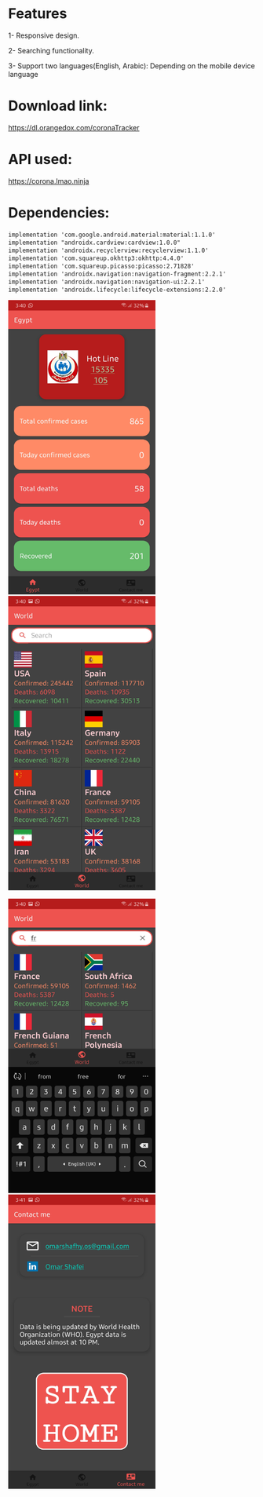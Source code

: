 

# Features
1- Responsive design.

2- Searching functionality.

3- Support two languages(English, Arabic):
    Depending on the mobile device language 

# Download link:
https://dl.orangedox.com/coronaTracker

# API used:
https://corona.lmao.ninja
    
# Dependencies:
    implementation 'com.google.android.material:material:1.1.0'
    implementation "androidx.cardview:cardview:1.0.0"
    implementation 'androidx.recyclerview:recyclerview:1.1.0'
    implementation 'com.squareup.okhttp3:okhttp:4.4.0'
    implementation 'com.squareup.picasso:picasso:2.71828'
    implementation 'androidx.navigation:navigation-fragment:2.2.1'
    implementation 'androidx.navigation:navigation-ui:2.2.1'
    implementation 'androidx.lifecycle:lifecycle-extensions:2.2.0'

<img src="screenshots/screen1.jpg" width="300" height="600" >   <img src="screenshots/screen2.jpg" width="300" height="600" >

<img src="screenshots/screen3.jpg" width="300" height="600" >   <img src="screenshots/screen4.jpg" width="300" height="600" >
